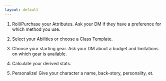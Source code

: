 ```yaml
---
layout: default
---
```


1. Roll/Purchase your Attributes. Ask your DM if they have a preference for which method you use.

2. Select your Abilities or choose a Class Template.

3. Choose your starting gear. Ask your DM about a budget and limitations on which gear is available.

4. Calculate your derived stats.

5. Personalize! Give your character a name, back-story, personality, et.